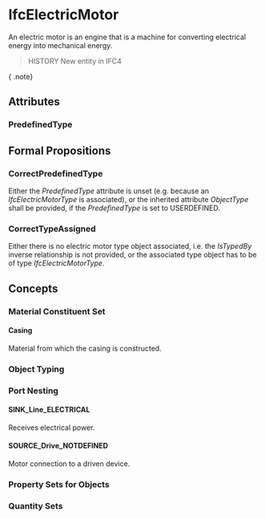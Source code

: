 # IfcElectricMotor

An electric motor is an engine that is a machine for converting electrical energy into mechanical energy.

> HISTORY  New entity in IFC4

{ .note}
>

## Attributes

### PredefinedType


## Formal Propositions

### CorrectPredefinedType
Either the _PredefinedType_ attribute is unset (e.g. because an _IfcElectricMotorType_ is associated), or the inherited attribute _ObjectType_ shall be provided, if the _PredefinedType_ is set to USERDEFINED.

### CorrectTypeAssigned
Either there is no electric motor type object associated, i.e. the _IsTypedBy_ inverse relationship is not provided, or the associated type object has to be of type _IfcElectricMotorType_.

## Concepts

### Material Constituent Set



#### Casing

Material from which the casing is constructed.

### Object Typing



### Port Nesting



#### SINK_Line_ELECTRICAL

Receives electrical power.

#### SOURCE_Drive_NOTDEFINED

Motor connection to a driven device.

### Property Sets for Objects



### Quantity Sets



